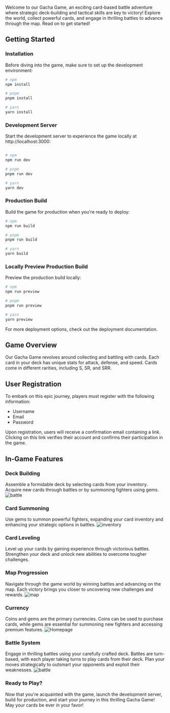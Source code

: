 Welcome to our Gacha Game, an exciting card-based battle adventure where strategic deck-building and tactical skills are key to victory! Explore the world, collect powerful cards, and engage in thrilling battles to advance through the map. Read on to get started!

## Getting Started

### Installation

Before diving into the game, make sure to set up the development environment:

```bash
# npm
npm install

# pnpm
pnpm install

# yarn
yarn install
```

### Development Server

Start the development server to experience the game locally at http://localhost:3000:

```bash

# npm
npm run dev

# pnpm
pnpm run dev

# yarn
yarn dev
```

### Production Build

Build the game for production when you're ready to deploy:

```bash
# npm
npm run build

# pnpm
pnpm run build

# yarn
yarn build
```

### Locally Preview Production Build

Preview the production build locally:

```bash
# npm
npm run preview

# pnpm
pnpm run preview

# yarn
yarn preview
```

For more deployment options, check out the deployment documentation.

## Game Overview

Our Gacha Game revolves around collecting and battling with cards. Each card in your deck has unique stats for attack, defense, and speed. Cards come in different rarities, including S, SR, and SRR.

## User Registration

To embark on this epic journey, players must register with the following information:

<ul>
    <li>Username</li>
    <li>Email</li>
    <li>Password</li>
</ul>

Upon registration, users will receive a confirmation email containing a link. Clicking on this link verifies their account and confirms their participation in the game.

## In-Game Features

### Deck Building

Assemble a formidable deck by selecting cards from your inventory. Acquire new cards through battles or by summoning fighters using gems.
<img src="https://github.com/Nizi7582/gacha-game/assets/87717065/c706446a-51bd-4f1a-b483-a20161050e71" alt="battle" />


### Card Summoning

Use gems to summon powerful fighters, expanding your card inventory and enhancing your strategic options in battles.
<img src="https://github.com/Nizi7582/gacha-game/assets/87717065/25e22c2f-87ec-4900-b4ed-c0078886c198" alt="inventory" />

### Card Leveling

Level up your cards by gaining experience through victorious battles. Strengthen your deck and unlock new abilities to overcome tougher challenges.

### Map Progression

Navigate through the game world by winning battles and advancing on the map. Each victory brings you closer to uncovering new challenges and rewards.
<img src="https://github.com/Nizi7582/gacha-game/assets/87717065/6e562b97-cd86-4eb7-8db4-ec5f67465fd4" alt="map"/>

### Currency

Coins and gems are the primary currencies. Coins can be used to purchase cards, while gems are essential for summoning new fighters and accessing premium features.
<img src="https://github.com/Nizi7582/gacha-game/assets/87717065/37b74604-28e1-41a0-8be0-aed34598d367" alt="Homepage"/>

### Battle System

Engage in thrilling battles using your carefully crafted deck. Battles are turn-based, with each player taking turns to play cards from their deck. Plan your moves strategically to outsmart your opponents and exploit their weaknesses.
![battle](https://github.com/Nizi7582/gacha-game/assets/87717065/144babb5-5816-4e8c-a188-ce8278e3193e)

### Ready to Play?
Now that you're acquainted with the game, launch the development server, build for production, and start your journey in this thrilling Gacha Game! May your cards be ever in your favor!
